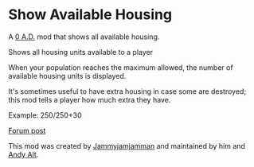 # Show Available Housing

A [0 A.D.](https://play0ad.com/) mod that shows all available housing.

Shows all housing units available to a player

When your population reaches the maximum allowed, the number of
available housing units is displayed.

It's sometimes useful to have extra housing in case some are destroyed;
this mod tells a player how much extra they have.

Example: 250/250+30

[Forum post](https://wildfiregames.com/forum/index.php?/topic/28245-display-extra-available-housing-that-exceeds-pop-limit/)

This mod was created by
[Jammyjamjamman](https://github.com/jammyjamjamman) and maintained by
him and [Andy Alt](https://github.com/andy5995).
